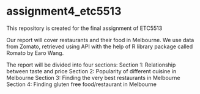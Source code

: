 # assignment4_etc5513
This repository is created for the final assignment of ETC5513

Our report will cover restaurants and their food in Melbourne. We use data from Zomato, retrieved using API with the help of R library package called Romato by Earo Wang.

The report will be divided into four sections:
Section 1: Relationship between taste and price
Section 2: Popularity of different cuisine in Melbourne
Section 3: Finding the very best restaurants in Melbourne
Section 4: Finding gluten free food/restaurant in Melbourne




